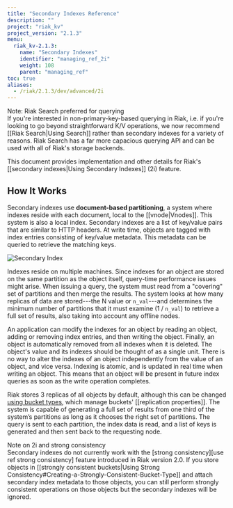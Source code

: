 ```yaml
---
title: "Secondary Indexes Reference"
description: ""
project: "riak_kv"
project_version: "2.1.3"
menu:
  riak_kv-2.1.3:
    name: "Secondary Indexes"
    identifier: "managing_ref_2i"
    weight: 108
    parent: "managing_ref"
toc: true
aliases:
  - /riak/2.1.3/dev/advanced/2i
---
```


[usage bucket types]: /riak/kv/2.1.3/developing/usage/bucket-types
[use ref strong consistency]: /riak/2.1.3/using/reference/strong-consistency

<div class="note">
<div class="title">Note: Riak Search preferred for querying</div>
If you're interested in non-primary-key-based querying in Riak, i.e. if
you're looking to go beyond straightforward K/V operations, we now
recommend [[Riak Search|Using Search]] rather than secondary indexes for
a variety of reasons. Riak Search has a far more capacious querying API
and can be used with all of Riak's storage backends.
</div>

This document provides implementation and other details for Riak's
[[secondary indexes|Using Secondary Indexes]] \(2i) feature.

## How It Works

Secondary indexes use **document-based partitioning**, a system where
indexes reside with each document, local to the [[vnode|Vnodes]]. This
system is also a local index. Secondary indexes are a list of key/value
pairs that are similar to HTTP headers. At write time, objects are
tagged with index entries consisting of key/value metadata. This
metadata can be queried to retrieve the matching keys.

![Secondary Index](/images/Secondary-index-example.png)

Indexes reside on multiple machines. Since indexes for an object are
stored on the same partition as the object itself, query-time
performance issues might arise. When issuing a query, the system must
read from a "covering" set of partitions and then merge the results.
The system looks at how many replicas of data are stored---the N value
or `n_val`---and determines the minimum number of partitions that it
must examine (1 / `n_val`) to retrieve a full set of results, also
taking into account any offline nodes.

An application can modify the indexes for an object by reading an
object, adding or removing index entries, and then writing the object.
Finally, an object is automatically removed from all indexes when it is
deleted. The object's value and its indexes should be thought of as a
single unit. There is no way to alter the indexes of an object
independently from the value of an object, and vice versa. Indexing is
atomic, and is updated in real time when writing an object. This means
that an object will be present in future index queries as soon as the
write operation completes.

Riak stores 3 replicas of all objects by default, although this can be
changed [using bucket types][usage bucket types], which manage buckets' [[replication
properties]]. The system is capable of generating a full set of results
from one third of the system’s partitions as long as it chooses the
right set of partitions. The query is sent to each partition, the index
data is read, and a list of keys is generated and then sent back to the
requesting node.

<div class="note">
<div class="title">Note on 2i and strong consistency</div>
Secondary indexes do not currently work with the [strong consistency][use ref strong consistency]
feature introduced in Riak version 2.0. If you store objects in
[[strongly consistent buckets|Using Strong
Consistency#Creating-a-Strongly-Consistent-Bucket-Type]] and attach
secondary index metadata to those objects, you can still perform
strongly consistent operations on those objects but the secondary
indexes will be ignored.
</div>
